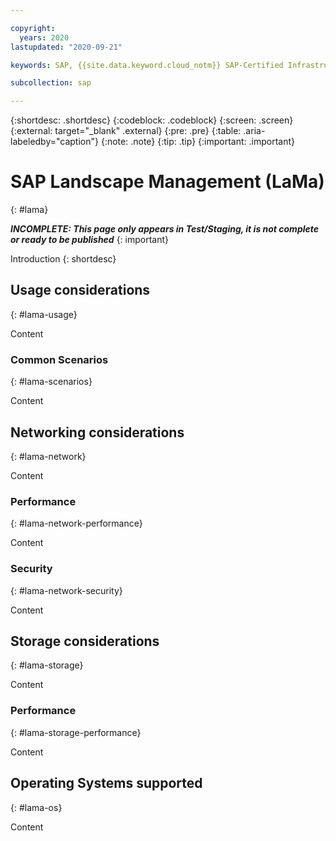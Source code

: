 ```yaml
---

copyright:
  years: 2020
lastupdated: "2020-09-21"

keywords: SAP, {{site.data.keyword.cloud_notm}} SAP-Certified Infrastructure, {{site.data.keyword.ibm_cloud_sap}}, SAP Workloads

subcollection: sap

---
```


{:shortdesc: .shortdesc}
{:codeblock: .codeblock}
{:screen: .screen}
{:external: target="_blank" .external}
{:pre: .pre}
{:table: .aria-labeledby="caption"}
{:note: .note}
{:tip: .tip}
{:important: .important}

# SAP Landscape Management (LaMa)
{: #lama}

**_INCOMPLETE: This page only appears in Test/Staging, it is not complete or ready to be published_**
{: important}

Introduction
{: shortdesc}

## Usage considerations
{: #lama-usage}

Content

### Common Scenarios
{: #lama-scenarios}

Content

## Networking considerations
{: #lama-network}

Content

### Performance
{: #lama-network-performance}

Content

### Security
{: #lama-network-security}

Content

## Storage considerations
{: #lama-storage}

Content

### Performance
{: #lama-storage-performance}

Content

## Operating Systems supported
{: #lama-os}

Content
